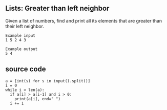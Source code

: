 ## Lists: Greater than left neighbor

Given a list of numbers, find and print all its elements that are greater than their left neighbor.

```
Example input
1 5 2 4 3

Example output
5 4
```

## source code
```
a = [int(s) for s in input().split()]
i = 0
while i < len(a):
  if a[i] > a[i-1] and i > 0:
    print(a[i], end=" ")
  i += 1
```
